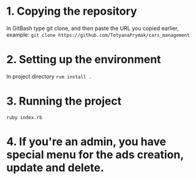 # 1. Copying the repository
In GitBash type git clone, and then paste the URL you copied earlier, example:
`git clone https://github.com/TetyanaPrymak/cars_management`
# 2. Setting up the environment
In project directory `rvm install .`
# 3. Running the project
`ruby index.rb`
# 4. If you're an admin, you have special menu for the ads creation, update and delete.
